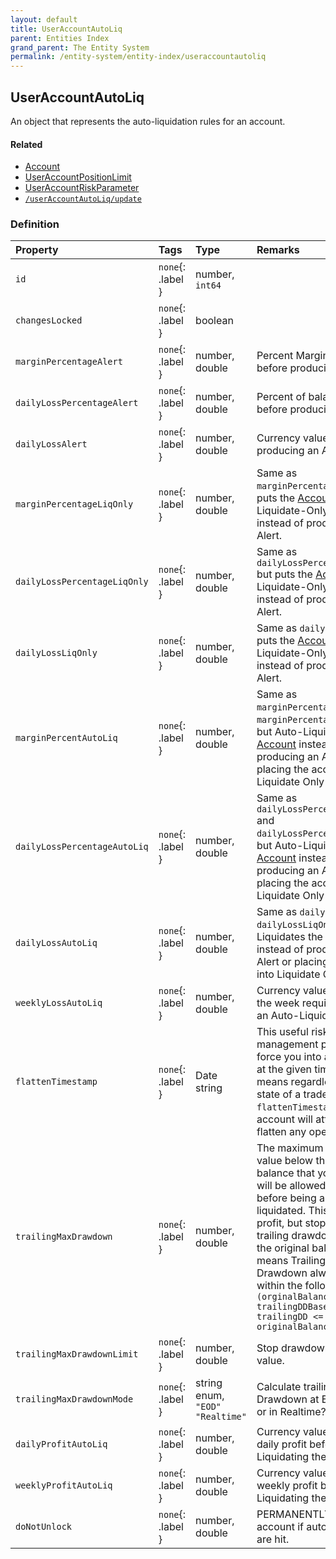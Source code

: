 ```yaml
---
layout: default
title: UserAccountAutoLiq
parent: Entities Index
grand_parent: The Entity System
permalink: /entity-system/entity-index/useraccountautoliq
---
```


## UserAccountAutoLiq
An object that represents the auto-liquidation rules for an account.

#### Related
- [Account]({{site.baseurl}}/entity-system/entity-index/account)
- [UserAccountPositionLimit]({{site.baseurl}}/entity-system/entity-index/useraccountpositionlimit)
- [UserAccountRiskParameter]({{site.baseurl}}/entity-system/entity-index/useraccountriskparameter)
- [`/userAccountAutoLiq/update`]({{site.baseurl}}/all-ops/risks/useraccountautoliqupdate)

### Definition

| Property | Tags | Type | Remarks
|:---------|:-----|:-----|:-------
| `id` | `none`{: .label } | number, `int64` | 
| `changesLocked` | `none`{: .label } | boolean |
| `marginPercentageAlert` | `none`{: .label } | number, double | Percent Margin consumed before producing an Alert
| `dailyLossPercentageAlert` | `none`{: .label } | number, double | Percent of balance lost before producing an Alert.
| `dailyLossAlert` | `none`{: .label } | number, double | Currency value loss before producing an Alert.
| `marginPercentageLiqOnly` | `none`{: .label } | number, double | Same as `marginPercentageAlert` but puts the [Account]({{site.baseurl}}/entity-system/entity-index/account) in Liquidate-Only Mode instead of producing an Alert.
| `dailyLossPercentageLiqOnly` | `none`{: .label } | number, double | Same as `dailyLossPercentageAlert` but puts the [Account]({{site.baseurl}}/entity-system/entity-index/account) in Liquidate-Only Mode instead of producing an Alert.
| `dailyLossLiqOnly` | `none`{: .label } | number, double | Same as `dailyLossAlert` but puts the [Account]({{site.baseurl}}/entity-system/entity-index/account) in Liquidate-Only Mode instead of producing an Alert.
| `marginPercentAutoLiq` | `none`{: .label } | number, double | Same as `marginPercentageAlert` and `marginPercentageLiqOnly`, but Auto-Liquidates the [Account]({{site.baseurl}}/entity-system/entity-index/account) instead of producing an Alert or placing the account into Liquidate Only Mode.
| `dailyLossPercentageAutoLiq` | `none`{: .label } | number, double | Same as `dailyLossPercentageAlert` and `dailyLossPercentageLiqOnly`, but Auto-Liquidates the [Account]({{site.baseurl}}/entity-system/entity-index/account) instead of producing an Alert or placing the account into Liquidate Only Mode.
| `dailyLossAutoLiq` | `none`{: .label } | number, double | Same as `dailyLossAlert` and `dailyLossLiqOnly`, but Auto-Liquidates the [Account]({{site.baseurl}}/entity-system/entity-index/account) instead of producing an Alert or placing the account into Liquidate Only Mode.
| `weeklyLossAutoLiq` | `none`{: .label } | number, double | Currency value loss during the week required to trigger an Auto-Liquidation.
| `flattenTimestamp` | `none`{: .label } | Date string | This useful risk management parameter can force you into a flat position at the given time. This means regardless of the state of a trade, at time `flattenTimestamp`, your account will attempt to flatten any open positions.
| `trailingMaxDrawdown` | `none`{: .label } | number, double | The maximum currency value below the starting balance that your account will be allowed to fall under before being auto-liquidated. This value trails profit, but stops once the trailing drawdown is equal to the original balance. This means Trailing Max Drawdown always exists within the following range: `(orginalBalance - trailingDDBaseValue) <= trailingDD <= originalBalance`
| `trailingMaxDrawdownLimit` | `none`{: .label } | number, double | Stop drawdown at a certain value. 
| `trailingMaxDrawdownMode` | `none`{: .label } | string enum, `"EOD"` `"Realtime"` | Calculate trailing Max Drawdown at End-of-Day, or in Realtime?
| `dailyProfitAutoLiq` | `none`{: .label } | number, double | Currency value amount of daily profit before Auto-Liquidating the [Account]({{site.baseurl}}/entity-system/entity-index/account).
| `weeklyProfitAutoLiq` | `none`{: .label } | number, double | Currency value amount of weekly profit before Auto-Liquidating the [Account]({{site.baseurl}}/entity-system/entity-index/account). 
| `doNotUnlock` | `none`{: .label } | number, double | PERMANENTLY lock the account if auto-liq settings are hit.